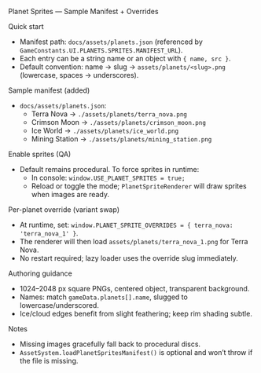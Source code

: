 Planet Sprites — Sample Manifest + Overrides

Quick start
- Manifest path: `docs/assets/planets.json` (referenced by `GameConstants.UI.PLANETS.SPRITES.MANIFEST_URL`).
- Each entry can be a string name or an object with `{ name, src }`.
- Default convention: name → slug → `assets/planets/<slug>.png` (lowercase, spaces → underscores).

Sample manifest (added)
- `docs/assets/planets.json`:
  - Terra Nova → `./assets/planets/terra_nova.png`
  - Crimson Moon → `./assets/planets/crimson_moon.png`
  - Ice World → `./assets/planets/ice_world.png`
  - Mining Station → `./assets/planets/mining_station.png`

Enable sprites (QA)
- Default remains procedural. To force sprites in runtime:
  - In console: `window.USE_PLANET_SPRITES = true;`
  - Reload or toggle the mode; `PlanetSpriteRenderer` will draw sprites when images are ready.

Per-planet override (variant swap)
- At runtime, set: `window.PLANET_SPRITE_OVERRIDES = { terra_nova: 'terra_nova_1' }`.
- The renderer will then load `assets/planets/terra_nova_1.png` for Terra Nova.
- No restart required; lazy loader uses the override slug immediately.

Authoring guidance
- 1024–2048 px square PNGs, centered object, transparent background.
- Names: match `gameData.planets[].name`, slugged to lowercase/underscored.
- Ice/cloud edges benefit from slight feathering; keep rim shading subtle.

Notes
- Missing images gracefully fall back to procedural discs.
- `AssetSystem.loadPlanetSpritesManifest()` is optional and won’t throw if the file is missing.

